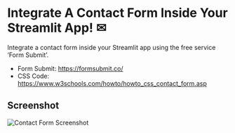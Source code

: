 
# Integrate A Contact Form Inside Your Streamlit App! ✉

Integrate a contact form inside your Streamlit app using the free service ‘Form Submit’.
- Form Submit: https://formsubmit.co/
- CSS Code: https://www.w3schools.com/howto/howto_css_contact_form.asp


## Screenshot

![Contact Form Screenshot](https://content.screencast.com/users/jubbel3/folders/Snagit/media/424af4ab-14db-4829-832e-1b1c0e9c75f0/09.06.2021-09.52.jpg)



